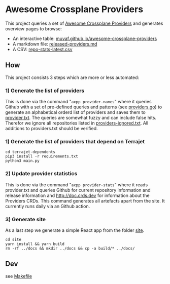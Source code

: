 # Awesome Crossplane Providers

This project queries a set of [Awesome Crossplane Providers](providers.txt) and generates overview pages to browse:

* An interactive table: [muvaf.github.io/awesome-crossplane-providers](https://muvaf.github.io/awesome-crossplane-providers/)
* A markdown file: [released-providers.md](./released-providers.md)
* A CSV: [repo-stats-latest.csv](./reports/repo-stats-latest.csv)

## How

This project consists 3 steps which are more or less automated: 

### 1) Generate the list of providers

This is done via the command "`axpp provider-names`" where it queries Github with a set of pre-defined queries and patterns (see [providers.go](/providers/providers.go)) to generate an alphabetical orderd list of providers and saves them to [provider.txt](provider.txt). The queries are somewhat fuzzy and can include false hits. Therefor we ignore all repositories listed in [providers-ignored.txt](providers-ignored.txt). All additions to providers.txt should be verified.

### 1) Generate the list of providers that depend on Terrajet

```console
cd terrajet-dependents
pip3 install -r requirements.txt
python3 main.py
```

### 2) Update provider statistics

This is done via the command "`axpp provider-stats`" where it reads provider.txt and queries Github for current repository information and release information and http://doc.crds.dev for information about the Providers CRDs. This command generates all artefacts apart from the site. It currently runs daily via an Github action.

### 3) Generate site

As a last step we generate a simple React app from the folder [site](./site/).

```console
cd site
yarn install && yarn build
rm -rf ../docs && mkdir ../docs && cp -a build/* ../docs/
```

## Dev

see [Makefile](Makefile)